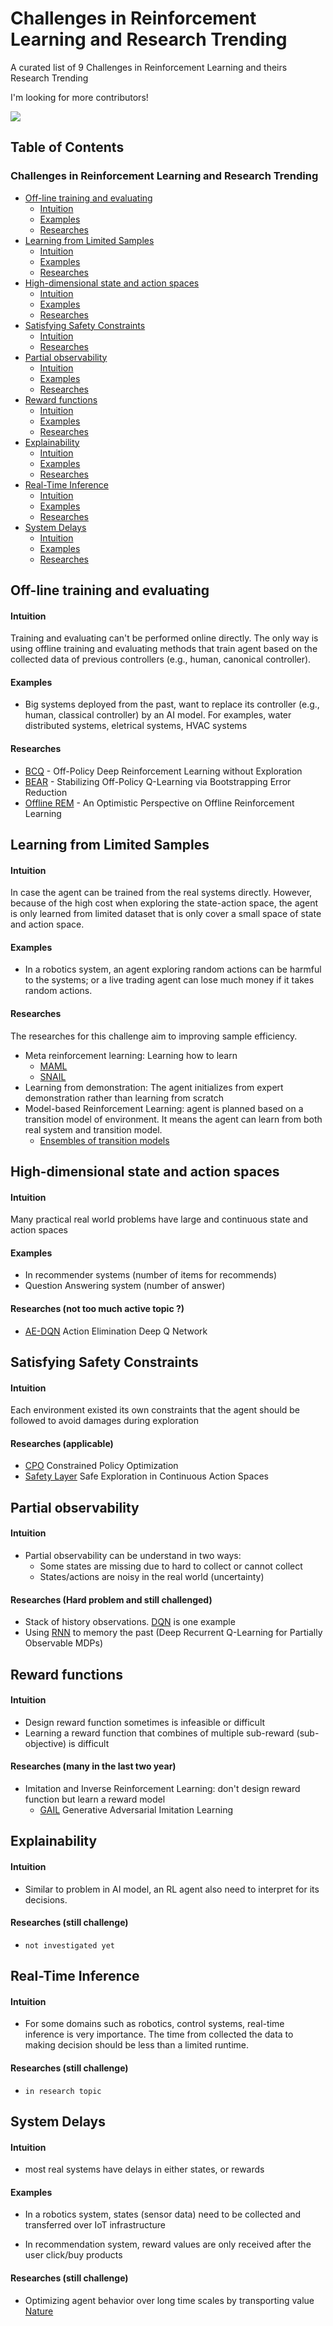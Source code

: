 # Challenges in Reinforcement Learning and Research Trending
A curated list of 9 Challenges in Reinforcement Learning and theirs Research Trending

I'm looking for more contributors!

![](images/cover.jpeg)

## Table of Contents

### Challenges in Reinforcement Learning and Research Trending
<!-- MarkdownTOC depth=4 -->

- [Off-line training and evaluating](#offline)
    - [Intuition](#offline-intuition)
    - [Examples](#offline-examples)
    - [Researches](#offline-trending)
- [Learning from Limited Samples](#sample)
    - [Intuition](#sample-intuition)
    - [Examples](#sample-examples)
    - [Researches](#sample-trending)
- [High-dimensional state and action spaces](#dimensional)
    - [Intuition](#dimensional-intuition)
    - [Examples](#dimensional-examples)
    - [Researches](#dimensional-trending)
- [Satisfying Safety Constraints](#safety)
    - [Intuition](#safety-intuition)
    - [Researches](#safety-trending)
- [Partial observability](#partial)
    - [Intuition](#partial-intuition)
    - [Examples](#partial-examples)
    - [Researches](#partial-trending)
- [Reward functions](#reward)
    - [Intuition](#reward-intuition)
    - [Examples](#reward-examples)
    - [Researches](#reward-trending)
- [Explainability](#explain)
    - [Intuition](#explain-intuition)
    - [Examples](#explain-examples)
    - [Researches](#explain-trending)  
- [Real-Time Inference](#realtime)
    - [Intuition](#realtime-intuition)
    - [Examples](#realtime-examples)
    - [Researches](#realtime-trending)
- [System Delays](#delay)
    - [Intuition](#delay-intuition)
    - [Examples](#delay-examples)
    - [Researches](#delay-trending)  


<!-- /MarkdownTOC -->

<a name="offline"></a>
## Off-line training and evaluating

<a name="offline-intuition"></a>
#### Intuition

Training and evaluating can't be performed online directly.
The only way is using offline training and evaluating methods
that train agent based on the collected data of previous controllers 
(e.g., human, canonical controller).

<a name="offline-examples"></a>
#### Examples

- Big systems deployed from the past, 
want to replace its controller (e.g., human, classical controller) by an AI model. 
For examples, water distributed systems, eletrical systems, HVAC systems
  
<a name="offline-trending"></a>
#### Researches

- [BCQ](https://arxiv.org/abs/1812.02900) - Off-Policy Deep Reinforcement Learning without Exploration
- [BEAR](https://arxiv.org/abs/1906.00949) - Stabilizing Off-Policy Q-Learning via Bootstrapping Error Reduction
- [Offline REM](https://arxiv.org/abs/1907.04543) - An Optimistic Perspective on Offline Reinforcement Learning

<a name="sample"></a>
## Learning from Limited Samples

<a name="sample-intuition"></a>
#### Intuition

In case the agent can be trained from the real systems directly. 
However, because of the high cost when exploring the state-action space, the agent is only
learned from limited dataset that is only cover a small space of state and action
space.

<a name="sample-examples"></a>
#### Examples

- In a robotics system, an agent exploring random actions can be harmful 
to the systems; or a live trading agent can lose much money if it takes random actions.

<a name="sample-trending"></a>
#### Researches
The researches for this challenge aim to improving sample efficiency.

- Meta reinforcement learning: Learning how to learn
    * [MAML](https://arxiv.org/abs/1703.03400)
    * [SNAIL](https://arxiv.org/abs/1707.03141)
- Learning from demonstration: The agent initializes from expert demonstration rather than learning from scratch
- Model-based Reinforcement Learning: agent is planned based on 
a transition model of environment. It means the agent can learn from both real system 
and transition model.
    * [Ensembles of transition models](https://arxiv.org/abs/1805.12114)

<a name="dimensional"></a>
## High-dimensional state and action spaces

<a name="dimensional-intuition"></a>
#### Intuition

Many practical real world problems have large and continuous state and action spaces

<a name="dimensional-examples"></a>
#### Examples

- In recommender systems (number of items for recommends)
- Question Answering system (number of answer)

<a name="dimensional-trending"></a>
#### Researches (not too much active topic ?)
- [AE-DQN](https://arxiv.org/abs/1809.02121) Action Elimination Deep Q Network

<a name="safety"></a>
## Satisfying Safety Constraints

<a name="safety-intuition"></a>
#### Intuition

Each environment existed its own constraints that the agent should be followed 
to avoid damages during exploration

<a name="safety-examples"></a>

<a name="safety-trending"></a>
#### Researches (applicable)
- [CPO](https://arxiv.org/abs/1705.10528) Constrained Policy Optimization
- [Safety Layer](https://arxiv.org/abs/1801.08757) Safe Exploration in Continuous Action Spaces

<a name="partial"></a>
## Partial observability

<a name="partial-intuition"></a>
#### Intuition

- Partial observability can be understand in two ways:
    + Some states are missing due to hard to collect or cannot collect
    + States/actions are noisy in the real world (uncertainty)
<a name="partial-examples"></a>

<a name="partial-trending"></a>
#### Researches (Hard problem and still challenged)
- Stack of history observations. [DQN](https://arxiv.org/abs/1312.5602) is one example
- Using [RNN](https://arxiv.org/abs/1507.06527) to memory the past (Deep Recurrent Q-Learning for Partially Observable MDPs)

<a name="partial"></a>
## Reward functions

<a name="reward-intuition"></a>
#### Intuition

- Design reward function sometimes is infeasible or difficult
- Learning a reward function that combines of multiple sub-reward 
(sub-objective) is difficult

<a name="reward-trending"></a>
#### Researches (many in the last two year)
- Imitation and Inverse Reinforcement Learning: don't design reward function but learn a reward model
    + [GAIL](https://arxiv.org/abs/1606.03476) Generative Adversarial Imitation Learning

<a name="partial"></a>
## Explainability

<a name="explain-intuition"></a>
#### Intuition

- Similar to problem in AI model, an RL agent also need to interpret for its decisions.

<a name="explain-trending"></a>
#### Researches (still challenge)
- `not investigated yet`

<a name="realtime"></a>
## Real-Time Inference

<a name="realtime-intuition"></a>
#### Intuition

- For some domains such as robotics, control systems, 
real-time inference is very importance. The time from 
collected the data to making decision should be less than a limited runtime.

<a name="realtime-trending"></a>
#### Researches (still challenge)
- `in research topic`

<a name="realtime"></a>
## System Delays

<a name="delay-intuition"></a>
#### Intuition

- most real systems have delays in either states, or rewards

<a name="sample-examples"></a>
#### Examples

- In a robotics system, states (sensor data) need to be 
collected and transferred over IoT infrastructure

- In recommendation system, reward values are only 
received after the user click/buy products

<a name="delay-trending"></a>
#### Researches (still challenge)
- Optimizing agent behavior over long time scales by transporting value [Nature](https://www.nature.com/articles/s41467-019-13073-w)

